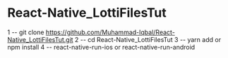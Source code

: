 # React-Native_LottiFilesTut


1 -- git clone https://github.com/Muhammad-Iqbal/React-Native_LottiFilesTut.git
2 -- cd React-Native_LottiFilesTut
3 -- yarn add or npm install
4 -- react-native-run-ios or react-native-run-android
